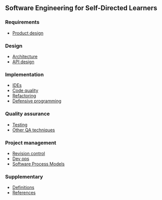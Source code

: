 <link rel="stylesheet" href="{{baseUrl}}/css/textbook.css">

<div class="website-content">

## Software Engineering for Self-Directed Learners

<include src="introduction/topic.md" />

### Requirements

<include src="requirements/topicToc.md" />

<include src="requirements/userStories/topicToc.md" />

* [Product design]()

### Design

<include src="oop/topicToc.md" />

* [Architecture]()
* [API design]()

<include src="se-pattern/topic.md" />

### Implementation

* [IDEs]()
* [Code quality]()
* [Refactoring]()
* [Defensive programming]()

### Quality assurance

* [Testing]()
* [Other QA techniques]()

### Project management

* [Revision control]()
* [Dev ops]()
* [Software Process Models]()

### Supplementary

* [Definitions](common/definitions.html)
* [References](common/references.html)

<include src="uml/topicToc.md" />

</div>
